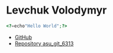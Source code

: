 # Levchuk Volodymyr
```php
<?=echo"Hello World";?>
```
+ [GitHub](http://github.com)
+ [Repository asu_git_6313](https://github.com/VolodymyrJunior/asu_git_6313)


